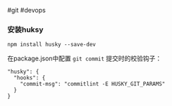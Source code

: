 #git #devops 

### 安装huksy

```
npm install husky --save-dev
```

在package.json中配置 `git commit` 提交时的校验钩子： 

```
"husky": {
  "hooks": {
    "commit-msg": "commitlint -E HUSKY_GIT_PARAMS"
  }  
}
```
